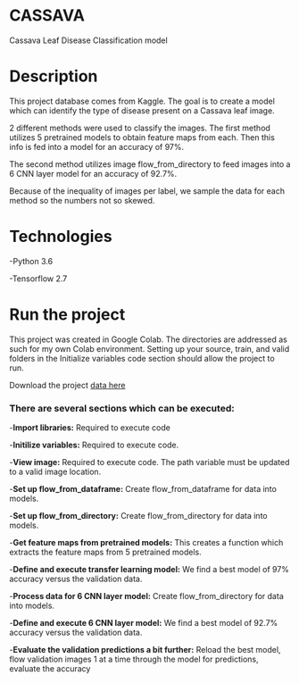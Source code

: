 # CASSAVA

Cassava Leaf Disease Classification model

# Description 
This project database comes from Kaggle. The goal is to create a model which can identify the type of disease present on a Cassava leaf image.

2 different methods were used to classify the images. The first method utilizes 5 pretrained models to obtain feature maps from each. Then this info is fed into a model for an accuracy of 97%.

The second method utilizes image flow_from_directory to feed images into a 6 CNN layer model for an accuracy of 92.7%.

Because of the inequality of images per label, we sample the data for each method so the numbers not so skewed.

# Technologies 
-Python 3.6

-Tensorflow 2.7

# Run the project
This project was created in Google Colab. The directories are addressed as such for my own Colab environment. Setting up your source, train, and valid folders in the Initialize variables code section should allow the project to run.

Download the project [data here](https://www.kaggle.com/mahmoudreda55/satellite-image-classification)

### There are several sections which can be executed:
-**Import libraries:** Required to execute code

-**Initilize variables:**  Required to execute code.

-**View image:** Required to execute code. The path variable must be updated to a valid image location.

-**Set up flow_from_dataframe:** Create flow_from_dataframe for data into models.

-**Set up flow_from_directory:** Create flow_from_directory for data into models.

-**Get feature maps from pretrained models:**  This creates a function which extracts the feature maps from 5 pretrained models.

-**Define and execute transfer learning model:** We find a best model of 97% accuracy versus the validation data.

-**Process data for 6 CNN layer model:** Create flow_from_directory for data into models.

-**Define and execute 6 CNN layer model:** We find a best model of 92.7% accuracy versus the validation data.

-**Evaluate the validation predictions a bit further:**  Reload the best model, flow validation images 1 at a time through the model for predictions, evaluate the accuracy
